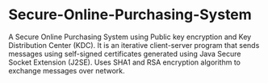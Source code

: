 # Secure-Online-Purchasing-System
A Secure Online Purchasing System using Public key encryption and Key Distribution Center (KDC). It is an iterative client-server program that sends messages using self-signed certificates generated using Java Secure Socket Extension (J2SE). Uses SHA1 and RSA encryption algorithm to exchange messages over network.
